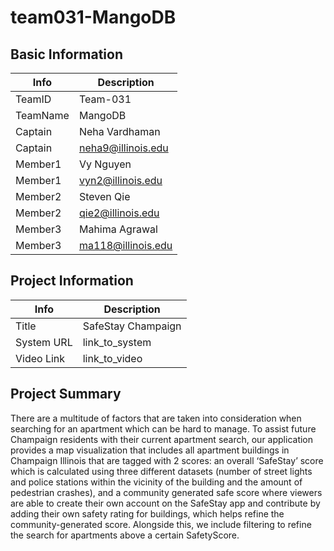 # team031-MangoDB

## Basic Information

| Info     | Description        |
| -------- | ------------------ |
| TeamID   | Team-031           |
| TeamName | MangoDB            |
| Captain  | Neha Vardhaman     |
| Captain  | neha9@illinois.edu |
| Member1  | Vy Nguyen          |
| Member1  | vyn2@illinois.edu  |
| Member2  | Steven Qie         |
| Member2  | qie2@illinois.edu  |
| Member3  | Mahima Agrawal     |
| Member3  | ma118@illinois.edu |

## Project Information

| Info       | Description        |
| ---------- | ------------------ |
| Title      | SafeStay Champaign |
| System URL | link_to_system     |
| Video Link | link_to_video      |

## Project Summary

There are a multitude of factors that are taken into consideration when searching for an apartment which can be hard to manage. To assist future Champaign residents with their current apartment search, our application provides a map visualization that includes all apartment buildings in Champaign Illinois that are tagged with 2 scores: an overall ‘SafeStay’ score which is calculated using three different datasets (number of street lights and police stations within the vicinity of the building and the amount of pedestrian crashes), and a community generated safe score where viewers are able to create their own account on the SafeStay app and contribute by adding their own safety rating for buildings, which helps refine the community-generated score. Alongside this, we include filtering to refine the search for apartments above a certain SafetyScore.
